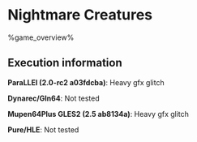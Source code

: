 # Nightmare Creatures 

%game_overview%

## Execution information

**ParaLLEl (2.0-rc2 a03fdcba)**: Heavy gfx glitch

**Dynarec/Gln64**: Not tested

**Mupen64Plus GLES2 (2.5 ab8134a)**: Heavy gfx glitch

**Pure/HLE**: Not tested